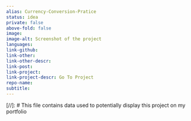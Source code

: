 ```yaml
---
alias: Currency-Conversion-Pratice
status: idea
private: false
above-fold: false
image: 
image-alt: Screenshot of the project
languages: 
link-github:
link-other:
link-other-descr:
link-post:
link-project:
link-project-descr: Go To Project
repo-name:
subtitle:
---
```


[//]: # This file contains data used to potentially display this project on my portfolio